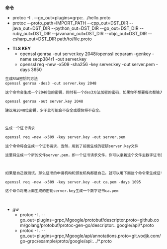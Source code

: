 **命令**
- protoc -I . --go_out=plugins=grpc:. ./hello.proto
- protoc --proto_path=IMPORT_PATH --cpp_out=DST_DIR --java_out=DST_DIR --python_out=DST_DIR --go_out=DST_DIR --ruby_out=DST_DIR --javanano_out=DST_DIR --objc_out=DST_DIR --csharp_out=DST_DIR path/to/file.proto

+ **TLS KEY**
  + openssl genrsa -out server.key 2048/openssl ecparam -genkey -name secp384r1 -out server.key
  + openssl req -new -x509 -sha256 -key server.key -out server.pem -days 3650
```html
生成RSA密钥的方法
openssl genrsa -des3 -out server.key 2048

这个命令会生成一个2048位的密钥，同时有一个des3方法加密的密码，如果你不想要每次都输入密码，可以改成：

openssl genrsa -out server.key 2048

建议用2048位密钥，少于此可能会不安全或很快将不安全。

 

生成一个证书请求

openssl req –new -x509 -key server.key -out server.pem

这个命令将会生成一个证书请求，当然，用到了前面生成的密钥server.key文件

这里将生成一个新的文件server.pem，即一个证书请求文件，你可以拿着这个文件去数字证书颁发机构（即CA）申请一个数字证书。CA会给你一个新的文件ca.pem，那才是你的数字证书。

 

如果是自己做测试，那么证书的申请机构和颁发机构都是自己。就可以用下面这个命令来生成证书：

openssl req -new -x509 -key server.key -out ca.pem -days 1095

这个命令将用上面生成的密钥server.key生成一个数字证书ca.pem

 
```


+ *gw*
  + protoc -I . --go_out=plugins=grpc,Mgoogle/protobuf/descriptor.proto=github.com/golang/protobuf/protoc-gen-go/descriptor:. google/api/*.proto
  + protoc -I . --go_out=plugins=grpc,Mgoogle/api/annotations.proto=git.vodjk.com/go-grpc/example/proto/google/api:. ./*.proto